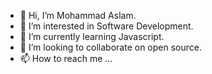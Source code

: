 - 👋 Hi, I’m Mohammad Aslam.
- 👀 I’m interested in Software Development.
- 🌱 I’m currently learning Javascript.
- 💞️ I’m looking to collaborate on open source.
- 📫 How to reach me ...

<!---
aslamsid/aslamsid is a ✨ special ✨ repository because its `README.md` (this file) appears on your GitHub profile.
You can click the Preview link to take a look at your changes.
--->
